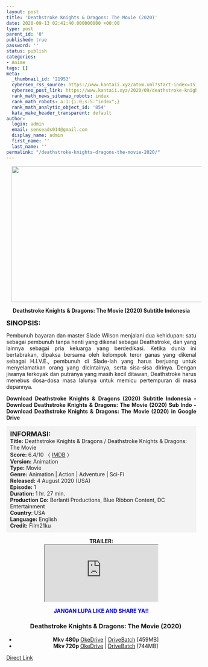 ```yaml
---
layout: post
title: 'Deathstroke Knights & Dragons: The Movie (2020)'
date: 2020-09-13 02:41:40.000000000 +00:00
type: post
parent_id: '0'
published: true
password: ''
status: publish
categories:
- Anime
tags: []
meta:
  _thumbnail_id: '21953'
  cyberseo_rss_source: https://www.kantaii.xyz/atom.xml?start-index=151&max-results=150
  cyberseo_post_link: https://www.kantaii.xyz/2020/09/deathstroke-knights-dragons-the-movie-2020.html
  rank_math_news_sitemap_robots: index
  rank_math_robots: a:1:{i:0;s:5:"index";}
  rank_math_analytic_object_id: '854'
  kata_make_header_transparent: default
author:
  login: admin
  email: senseads014@gmail.com
  display_name: admin
  first_name: ''
  last_name: ''
permalink: "/deathstroke-knights-dragons-the-movie-2020/"
---
```

<div class="separator" style="clear: both; text-align: center;"><a href="https://1.bp.blogspot.com/-qXQi1PrUQLY/X12EOXJxowI/AAAAAAAADGA/9-oqlKMpQGYbAi0XBJYdiWkpQrBu052-QCLcBGAsYHQ/s1600/Deathstroke%2BKnights%2B%2526%2BDragons%2B-%2BThe%2BMovie%2B%25282020%2529.jpg" imageanchor="1" style="margin-left: 1em; margin-right: 1em;"><img border="0" data-original-height="900" data-original-width="1600" height="360" src="{{ site.baseurl }}/assets/2020/09/Deathstroke%2BKnights%2B%2526%2BDragons%2B-%2BThe%2BMovie%2B%25282020%2529.jpg" width="640" /></a></div>
<p>
<div style="text-align: center;"><b>Deathstroke Knights &amp; Dragons: The Movie (2020) Subtitle Indonesia</b></div>
<p><b><span style="font-size: large;">SINOPSIS:</span></b>
<div style="text-align: justify;">Pembunuh bayaran dan master Slade Wilson menjalani dua kehidupan: satu sebagai pembunuh tanpa henti yang dikenal sebagai Deathstroke, dan yang lainnya sebagai pria keluarga yang berdedikasi. Ketika dunia ini bertabrakan, dipaksa bersama oleh kelompok teror ganas yang dikenal sebagai H.I.V.E., pembunuh di Slade-lah yang harus berjuang untuk menyelamatkan orang yang dicintainya, serta sisa-sisa dirinya. Dengan jiwanya terkoyak dan putranya yang masih kecil ditawan, Deathstroke harus menebus dosa-dosa masa lalunya untuk memicu pertempuran di masa depannya.</p>
<p><b>Download Deathstroke Knights &amp; Dragons (2020) Subtitle Indonesia - Download Deathstroke Knights &amp; Dragons: The Movie (2020) Sub Indo - Download Deathstroke Knights &amp; Dragons: The Movie (2020) in Google Drive</b></div>
<p><a name="more"></a>
<div style="background-color: #f3f3f3; padding: 10px; text-align: left;"><b><span style="font-size: large;">INFORMASI:</span></b><br /><b>Title:</b> Deathstroke Knights &amp; Dragons / Deathstroke Knights &amp; Dragons: The Movie<br /><b>Score:</b> 6.4/10 〈 <a href="https://www.imdb.com/title/tt12876132/" target="_blank" rel="noopener">IMDB</a> 〉<br /><b>Version:</b> Animation<br /><b>Type:</b> Movie<br /><b>Genre:</b> Animation | Action | Adventure | Sci-Fi<br /><b>Released:</b> 4 August 2020 (USA)<br /><b>Episode:</b> 1<br /><b>Duration:</b> 1 hr. 27 min.<br /><b>Production Co:</b> Berlanti Productions, Blue Ribbon Content, DC Entertainment<br /><b>Country</b>: USA<br /><b>Language:</b> English<br /><b>Credit:</b> Film21ku</div>
<p>
<div style="text-align: center;"><b>TRAILER:</b></div>
<div style="text-align: center;"></div>
<div style="text-align: center;">
<div class="videoyoutube">
<div class="video-responsive"><iframe allowfullscreen="1" class="embedded-video-large" src="https://www.youtube.com/embed/MsdVLe2xi9g?rel=0"></iframe></div>
<p>
<div style="text-align: center;"><b><span style="color: blue;">JANGAN LUPA LIKE AND SHARE YA!!</span></b></div>
<div class="dl">
<ul />
<h3 style="text-align: center;">Deathstroke Knights &amp; Dragons: The Movie (2020)</h3>
<li style="text-align: center;"><b>Mkv 480p </b><a href="https://semawur.com/g3zZ3" target="_blank" rel="noopener">OkeDrive</a> | <a href="https://apk.miuiku.com/CsX7MTe" target="_blank" rel="noopener">DriveBatch</a> [459MB]</li>
<li style="text-align: center;"><b>Mkv 720p </b><a href="https://semawur.com/2u0j" target="_blank" rel="noopener">OkeDrive</a> | <a href="https://apk.miuiku.com/7dIZBHxVF" target="_blank" rel="noopener">DriveBatch</a> [744MB]</li>
</div>
</div>
</div>
<link rel="stylesheet" href="https://cdnjs.cloudflare.com/ajax/libs/font-awesome/4.7.0/css/font-awesome.min.css" />
<div class="divbtn"> <a href="https://handymansurrender.com/fihup8buzv?key=94550f7ce39444073321dde3b8782f97" class="btn"><i class="fa fa-download"></i> Direct Link</a> </div>
